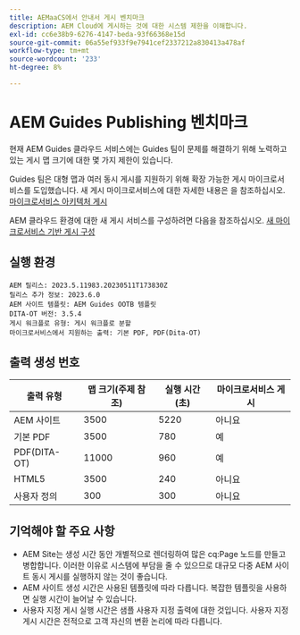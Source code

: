 ```yaml
---
title: AEMaaCS에서 안내서 게시 벤치마크
description: AEM Cloud에 게시하는 것에 대한 시스템 제한을 이해합니다.
exl-id: cc6e38b9-6276-4147-beda-93f66368e15d
source-git-commit: 06a55ef933f9e7941cef2337212a830413a478af
workflow-type: tm+mt
source-wordcount: '233'
ht-degree: 8%

---
```


# AEM Guides Publishing 벤치마크

현재 AEM Guides 클라우드 서비스에는 Guides 팀이 문제를 해결하기 위해 노력하고 있는 게시 맵 크기에 대한 몇 가지 제한이 있습니다.

Guides 팀은 대형 맵과 여러 동시 게시를 지원하기 위해 확장 가능한 게시 마이크로서비스를 도입했습니다. 새 게시 마이크로서비스에 대한 자세한 내용은 을 참조하십시오. [마이크로서비스 아키텍처 게시](publish-microservice-architecture-and-performance.md)

AEM 클라우드 환경에 대한 새 게시 서비스를 구성하려면 다음을 참조하십시오. [새 마이크로서비스 기반 게시 구성](configure-microservices.md)


## 실행 환경

    AEM 릴리스: 2023.5.11983.20230511T173830Z
    릴리스 추가 정보: 2023.6.0
    AEM 사이트 템플릿: AEM Guides OOTB 템플릿
    DITA-OT 버전: 3.5.4
    게시 워크플로 유형: 게시 워크플로 분할
    마이크로서비스에서 지원하는 출력: 기본 PDF, PDF(Dita-OT)

## 출력 생성 번호

| 출력 유형 | 맵 크기(주제 참조) | 실행 시간(초) | 마이크로서비스 게시 |
|---------------|------------------------------|----------------------------|-----------------------|
| AEM 사이트 | 3500 | 5220 | 아니요 |
| 기본 PDF | 3500 | 780 | 예 |
| PDF(DITA-OT) | 11000 | 960 | 예 |
| HTML5 | 3500 | 240 | 아니요 |
| 사용자 정의 | 300 | 300 | 아니요 |

## 기억해야 할 주요 사항

- AEM Site는 생성 시간 동안 개별적으로 렌더링하여 많은 cq:Page 노드를 만들고 병합합니다. 이러한 이유로 시스템에 부담을 줄 수 있으므로 대규모 다중 AEM 사이트 동시 게시를 실행하지 않는 것이 좋습니다.
- AEM 사이트 생성 시간은 사용된 템플릿에 따라 다릅니다. 복잡한 템플릿을 사용하면 실행 시간이 늘어날 수 있습니다.
- 사용자 지정 게시 실행 시간은 샘플 사용자 지정 출력에 대한 것입니다. 사용자 지정 게시 시간은 전적으로 고객 자신의 변환 논리에 따라 다릅니다.

